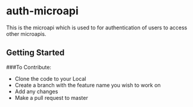 # auth-microapi
This is the microapi which is used to for authentication of users to access other microapis.

## Getting Started

###To Contribute:
* Clone the code to your Local
* Create a branch with the feature name you wish to work on
* Add any changes
* Make a pull request to master
